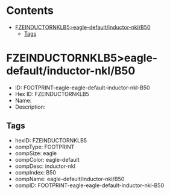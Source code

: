 



Contents
========

* [FZEINDUCTORNKLB5>eagle-default/inductor-nkl/B50](#fzeinductornklb5eagle-defaultinductor-nklb50)
	* [Tags](#tags)

# FZEINDUCTORNKLB5>eagle-default/inductor-nkl/B50

- ID: FOOTPRINT-eagle-eagle-default-inductor-nkl-B50
- Hex ID: FZEINDUCTORNKLB5
- Name: 
- Description: 

## Tags

- hexID: FZEINDUCTORNKLB5
- oompType: FOOTPRINT
- oompSize: eagle
- oompColor: eagle-default
- oompDesc: inductor-nkl
- oompIndex: B50
- oompName: eagle-default/inductor-nkl/B50
- oompID: FOOTPRINT-eagle-eagle-default-inductor-nkl-B50

